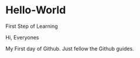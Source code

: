# Hello-World
First Step of Learning

Hi, Everyones

My First day of Github. Just fellow the Github guides. 
